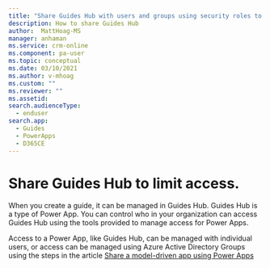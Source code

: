 ```yaml
---
title: "Share Guides Hub with users and groups using security roles to limit access to Dynamics 365 Guides | MicrosoftDocs"
description: How to share Guides Hub
author:  MattHoag-MS
manager: anhaman
ms.service: crm-online
ms.component: pa-user
ms.topic: conceptual
ms.date: 03/10/2021
ms.author: v-mhoag
ms.custom: ""
ms.reviewer: ""
ms.assetid: 
search.audienceType: 
  - enduser
search.app: 
  - Guides
  - PowerApps
  - D365CE
---
```

<!-- This article could be a redirect to the article below with the term "App" updated to "Guides Hub".   A better solution will have to be found to "customize" core power apps support documents to address the specific D365 Guides user experience.  
https://docs.microsoft.com/powerapps/user/assign-or-share-records -->

# Share Guides Hub to limit access.

When you create a guide, it can be managed in Guides Hub.  Guides Hub is a type of Power App.  You can control who in your organization can access Guides Hub using the tools provided to manage access for Power Apps.  

Access to a Power App, like Guides Hub,  can be managed with individual users, or access can be managed using Azure Active Directory Groups using the steps in the article [Share a model-driven app using Power Apps](https://docs.microsoft.com/powerapps/maker/model-driven-apps/share-model-driven-app)
